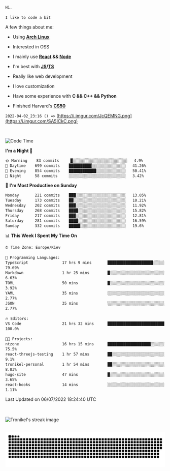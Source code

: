 ```
Hi.

I like to code a bit
```

A few things about me:

-   Using **[Arch Linux](https://archlinux.org/)**

-   Interested in OSS

-   I mainly use **[React](https://reactjs.org/) && [Node](https://nodejs.org/en/)**

-   I'm best with **[JS](https://www.javascript.com/)/[TS](https://www.typescriptlang.org/)**

-   Really like web development

-   I love customization

-   Have some experience with **C && C++ && Python**

-   Finished Harvard's **[CS50](https://cs50.harvard.edu)**

`2022-04-02_23:16 () =>` [https://i.imgur.com/JcQEMNG.png](https://i.imgur.com/SA5ICkC.png)

<br>

<!--START_SECTION:waka-->
![Code Time](http://img.shields.io/badge/Code%20Time-765%20hrs%209%20mins-blue)

**I'm a Night 🦉** 

```text
🌞 Morning    83 commits     █░░░░░░░░░░░░░░░░░░░░░░░░   4.9% 
🌆 Daytime    699 commits    ██████████░░░░░░░░░░░░░░░   41.26% 
🌃 Evening    854 commits    ████████████░░░░░░░░░░░░░   50.41% 
🌙 Night      58 commits     ░░░░░░░░░░░░░░░░░░░░░░░░░   3.42%

```
📅 **I'm Most Productive on Sunday** 

```text
Monday       221 commits    ███░░░░░░░░░░░░░░░░░░░░░░   13.05% 
Tuesday      173 commits    ██░░░░░░░░░░░░░░░░░░░░░░░   10.21% 
Wednesday    202 commits    ███░░░░░░░░░░░░░░░░░░░░░░   11.92% 
Thursday     268 commits    ████░░░░░░░░░░░░░░░░░░░░░   15.82% 
Friday       217 commits    ███░░░░░░░░░░░░░░░░░░░░░░   12.81% 
Saturday     281 commits    ████░░░░░░░░░░░░░░░░░░░░░   16.59% 
Sunday       332 commits    █████░░░░░░░░░░░░░░░░░░░░   19.6%

```


📊 **This Week I Spent My Time On** 

```text
⌚︎ Time Zone: Europe/Kiev

💬 Programming Languages: 
TypeScript               17 hrs 9 mins       ████████████████████░░░░░   79.69% 
Markdown                 1 hr 25 mins        █░░░░░░░░░░░░░░░░░░░░░░░░   6.63% 
TOML                     50 mins             █░░░░░░░░░░░░░░░░░░░░░░░░   3.92% 
YAML                     35 mins             ░░░░░░░░░░░░░░░░░░░░░░░░░   2.77% 
JSON                     35 mins             ░░░░░░░░░░░░░░░░░░░░░░░░░   2.77%

🔥 Editors: 
VS Code                  21 hrs 32 mins      █████████████████████████   100.0%

🐱‍💻 Projects: 
ntzone                   16 hrs 15 mins      ███████████████████░░░░░░   75.5% 
react-threejs-testing    1 hr 57 mins        ██░░░░░░░░░░░░░░░░░░░░░░░   9.1% 
tronikel-personal        1 hr 54 mins        ██░░░░░░░░░░░░░░░░░░░░░░░   8.83% 
hugo-site                47 mins             █░░░░░░░░░░░░░░░░░░░░░░░░   3.65% 
react-hooks              14 mins             ░░░░░░░░░░░░░░░░░░░░░░░░░   1.11%

```


 Last Updated on 06/07/2022 18:24:40 UTC
<!--END_SECTION:waka-->

<br>

<p><img align="center" src="https://github-readme-streak-stats.herokuapp.com/?user=Tronikelis&theme=dark" alt="Tronikel's streak image" /></p>

<br>

<img title="" src="https://raw.githubusercontent.com/Tronikelis/Tronikelis/output/github-contribution-grid-snake.svg" alt="very cool snake thingey" data-align="left">
